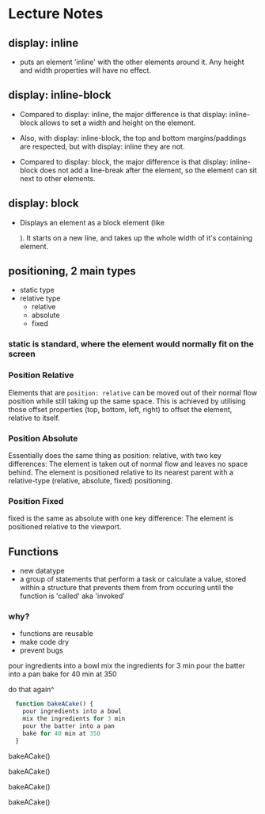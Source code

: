 # Lecture Notes

## display: inline
- puts an element 'inline' with the other elements around it. Any height and width properties will have no effect.

## display: inline-block
- Compared to display: inline, the major difference is that display: inline-block allows to set a width and height on the element.

- Also, with display: inline-block, the top and bottom margins/paddings are respected, but with display: inline they are not.

- Compared to display: block, the major difference is that display: inline-block does not add a line-break after the element, so the element can sit next to other elements.

## display: block
- Displays an element as a block element (like <p>). It starts on a new line, and takes up the whole width of it's containing element.

## positioning, 2 main types
- static type
- relative type
  - relative
  - absolute
  - fixed

### static is standard, where the element would normally fit on the screen

### Position Relative
Elements that are `position: relative` can be moved out of their normal flow position while still taking up the same space. This is achieved by utilising those offset properties (top, bottom, left, right) to offset the element, relative to itself.

### Position Absolute
Essentially does the same thing as position: relative, with two key differences:
The element is taken out of normal flow and leaves no space behind.
The element is positioned relative to its nearest parent with a relative-type (relative, absolute, fixed) positioning.

### Position Fixed
fixed is the same as absolute with one key difference:
The element is positioned relative to the viewport.
<!-- 
sara's code pen: https://codepen.io/sarabeth-russert/pen/mdRBvbG -->

## Functions
- new datatype
- a group of statements that perform a task or calculate a value, stored within a structure that prevents them from from occuring until the function is 'called' aka 'invoked'

### why?
- functions are reusable
- make code dry
- prevent bugs

pour ingredients into a bowl
mix the ingredients for 3 min
pour the batter into a pan
bake for 40 min at 350

do that again^

```js
  function bakeACake() {
    pour ingredients into a bowl
    mix the ingredients for 3 min
    pour the batter into a pan
    bake for 40 min at 350
  }
```
bakeACake()

bakeACake()

bakeACake()

bakeACake()
